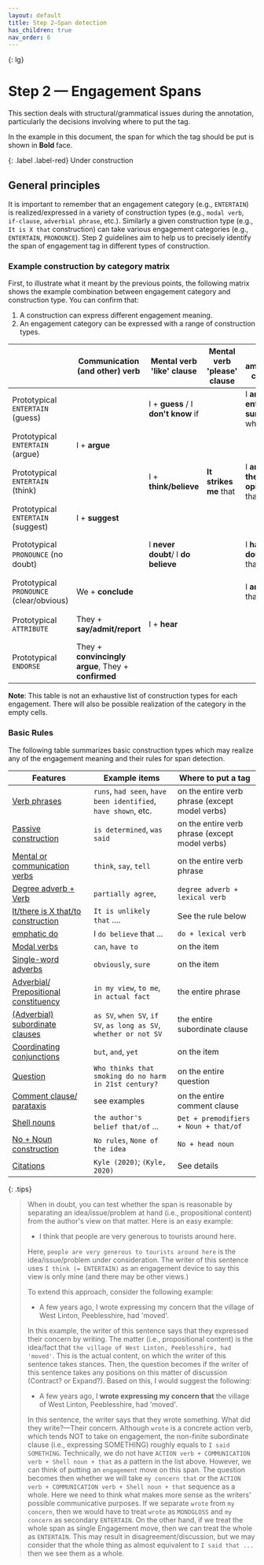 ```yaml
---
layout: default
title: Step 2–Span detection
has_children: true
nav_order: 6
---
```


{: lg}

# Step 2 — Engagement Spans

This section deals with structural/grammatical issues during the annotation, particularly the decisions involving where to put the tag. 

In the example in this document, the span for which the tag should be put is shown in **Bold** face. 

{: .label .label-red}
Under construction


## General principles

It is important to remember that an engagement category (e.g., `ENTERTAIN`) is realized/expressed in a variety of construction types (e.g., `modal verb`, `if-clause`, `adverbial phrase`, etc.). 
Similarly a given construction type (e.g., `It is X that` construction) can take various engagement categories (e.g., `ENTERTAIN`, `PRONOUNCE`).
Step 2 guidelines aim to help us to precisely identify the span of engagement tag in different types of construction. 

### Example construction by category matrix

First, to illustrate what it meant by the previous points, the following matrix shows the example combination between engagement category and construction type. You can confirm that:

1. A construction can express different engagement meaning.
2. An engagement category can be expressed with a range of construction types.


|                                          | Communication (and other) verb                      | Mental verb 'like' clause           | Mental verb 'please' clause | "I am/have" clause                 | "It/there is x that/to" clause                           | Prep. phrase                 | Adv. gp; Prep. Phrase         | Predicator               | Nominalization                      |                                          |
| ---------------------------------------- | --------------------------------------------------- | ----------------------------------- | --------------------------- | ---------------------------------- | -------------------------------------------------------- | ---------------------------- | ----------------------------- | ------------------------ | ----------------------------------- | ---------------------------------------- |
| Prototypical `ENTERTAIN` (guess)         |                                                     | I + **guess** / I **don't know** if |                             | I **am not entirely sure** whether |                                                          |                              | `presumably`                  |                          | **my assumption/impression** (that) | Prototypical `ENTERTAIN` (guess)         |
| Prototypical `ENTERTAIN` (argue)         | I + **argue**                                       |                                     |                             |                                    | **it is arguable** that                                  |                              | **arguably**                  |                          | **our argument** (that)             | Prototypical `ENTERTAIN` (argue)         |
| Prototypical `ENTERTAIN` (think)         |                                                     | I + **think/believe**               | **It strikes me** that      | I **am of the opinion** that       | **it is possible** that, **there is a probability** that | **in my opinion**, **to me** | **perhaps**, **probably**     | X **is likely** to       | **my opinion**,                     | Prototypical `ENTERTAIN` (think)         |
| Prototypical `ENTERTAIN` (suggest)       | I + **suggest**                                     |                                     |                             |                                    |                                                          |                              | **tentatively**               |                          | **our proposal** (that)             | Prototypical `ENTERTAIN` (suggest)       |
| Prototypical `PRONOUNCE` (no doubt)      |                                                     | I **never doubt**/ I **do believe** |                             | I **have no doubt** that           | **there is no doubt** that, **it is indubitable** that   |                              | **indubitably**, **no doubt** |                          |                                     | Prototypical `PRONOUNCE` (no doubt)      |
| Prototypical `PRONOUNCE` (clear/obvious) | We + **conclude**                                   |                                     |                             | I **am sure** that                 | **it is clear** that, **it is my knowledge**             |                              | **clearly**, **obviously**    |                          |                                     | Prototypical `PRONOUNCE` (clear/obvious) |
| Prototypical `ATTRIBUTE`                 | They + **say/admit/report**                         | I + **hear**                        |                             |                                    | **it is said/reported** that                             | **according to X**           | **reportedly**, **allegedly** | X **is said/rumored** to | **their assertion/proposal** that   | Prototypical `ATTRIBUTE`                 |
| Prototypical `ENDORSE`                   | They + **convincingly argue**, They + **confirmed** |                                     |                             |                                    | **there is mounting evidence** that                      |                              |                               | X **is demonstrated** to |                                     | Prototypical `ENDORSE`                   |

**Note**: This table is not an exhaustive list of construction types for each engagement. There will also be possible realization of the category in the empty cells.

### Basic Rules

The following table summarizes basic construction types which may realize any of the engagement meaning and their rules for span detection. 

| Features                                                                                                                 | Example items                                                     | Where to put a tag                             |
| ------------------------------------------------------------------------------------------------------------------------ | ----------------------------------------------------------------- | ---------------------------------------------- |
| [Verb phrases](#verb-phrases)                                                                                            | `runs`, `had seen`, `have been identified`, `have shown`, etc.    | on the entire verb phrase (except model verbs) |
| [Passive construction](#passive-construction)                                                                            | `is determined`, `was said`                                       | on the entire verb phrase (except model verbs) |
| [Mental or communication verbs](#mental-or-communication-verbs)                                                          | `think`, `say`, `tell`                                            | on the entire verb phrase                      |
| [Degree adverb + Verb](#degree-adverb--lexical-verb)                                                                     | `partially agree`,                                                | `degree adverb + lexical verb`                 |
| [It/there is X that/to construction](#it-is-x-thatto-as-interpersonal-metaphor)                                          | `It is unlikely that` ....                                        | See the rule below                             |
| [emphatic do](#emphatic-do)                                                                                              | I `do believe` that ...                                           | `do + lexical verb`                            |
| [Modal verbs](#modal-verbs)                                                                                              | `can`, `have to`                                                  | on the item                                    |
| [Single-word adverbs](#single-word-adverbs)                                                                              | `obviously`, `sure`                                               | on the item                                    |
| [Adverbial/ Prepositional constituency](#multi-word-adverbs-adverbial-and-prepositional-constituency)                    | `in my view`, `to me`, `in actual fact`                           | the entire phrase                              |
| [(Adverbial) subordinate clauses](#subordinate-clauseincluding-both-single-word-and-multi-word-subordinate-conjunctions) | `as SV`, `when SV`, `if SV`, `as long as SV`, `whether or not SV` | the entire subordinate clause                  |
| [Coordinating conjunctions](#coordinating-conjunctions)                                                                  | `but`, `and`, `yet`                                               | on the item                                    |
| [Question](#questions)                                                                                                   | `Who thinks that smoking do no harm in 21st century?`             | on the entire question                         |
| [Comment clause/ parataxis](#comment-clauseparataxis)                                                                    | see examples                                                      | on the entire comment clause                   |
| [Shell nouns](#nominalized-construction)                                                                                 | `the author's belief that/of` ...                                 | `Det + premodifiers + Noun + that/of`          |
| [No + Noun construction](#no--noun-construction)                                                                         | `No rules`, `None of the idea`                                    | `No + head noun`                               |
| [Citations](#citations)                                                                                                  | `Kyle (2020)`; `(Kyle, 2020)`                                     | See details                                    |





{: .tips}
>When in doubt, you can test whether the span is reasonable by separating an idea/issue/problem at hand (i.e., propositional content) from the author's view on that matter.
> Here is an easy example:
> - I think that people are very generous to tourists around here.
>
> Here, `people are very generous to tourists around here` is the idea/issue/problem under consideration. The writer of this sentence uses `I think (= ENTERTAIN)` as an engagement device to say this view is only mine (and there may be other views.)
> 
>To extend this approach, consider the following example:
> - A few years ago, I wrote expressing my concern that the village of West Linton, Peeblesshire, had 'moved'.
>
> In this example, the writer of this sentence says that they expressed their concern by writing. The matter (i.e., propositional content) is the idea/fact that `the village of West Linton, Peeblesshire, had 'moved'`.
> This is the actual content, on which the writer of this sentence takes stances. Then, the question becomes if the writer of this sentence takes any positions on this matter of discussion (Contract? or Expand?). 
> Based on this, I would suggest the following:
>
>- A few years ago, I **wrote expressing my concern that** the village of West Linton, Peeblesshire, had 'moved'.
>
> In this sentence, the writer says that they wrote something. What did they write?—Their concern. Although `wrote` is a concrete action verb, which tends NOT to take on engagement, the non-finite subordinate clause (i.e., expressing SOMETHING) roughly equals to `I said SOMETHING`. Technically, we do not have `ACTION verb + COMMUNICATION verb + Shell noun + that` as a pattern in the list above. However, we can think of putting an `engagement` move on this span. The question becomes then whether we will take `my concern that` or the `ACTION verb + COMMUNICATION verb + Shell noun + that` sequence as a whole. Here we need to think what makes more sense as the writers' possible communicative purposes. If we separate `wrote` from `my concern`, then we would have to treat `wrote` as `MONOGLOSS` and `my concern` as secondary `ENTERTAIN`. On the other hand, if we treat the whole span as single Engagement move, then we can treat the whole as `ENTERTAIN`. This may result in disagreement/discussion, but we may consider that the whole thing as almost equivalent to `I said that ...` then we see them as a whole.